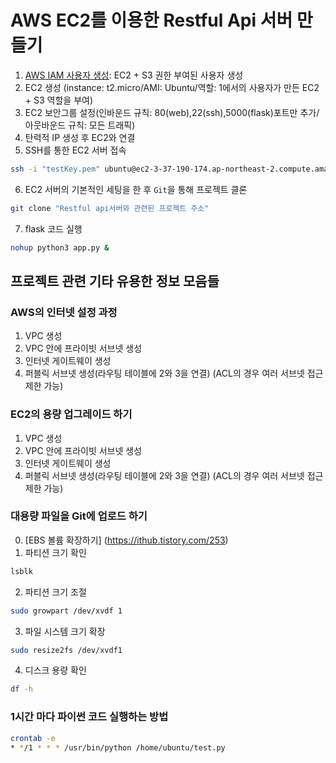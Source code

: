 # AWS EC2를 이용한 Restful Api 서버 만들기

1. [AWS IAM 사용자 생성](https://victorydntmd.tistory.com/67?category=682759): EC2 + S3 권한 부여된 사용자 생성 
2. EC2 생성 (instance: t2.micro/AMI: Ubuntu/역할: 1에서의 사용자가 만든 EC2 + S3 역할을 부여)
3. EC2 보안그룹 설정(인바운드 규칙: 80(web),22(ssh),5000(flask)포트만 추가/아웃바운드 규칙: 모든 트래픽)
4. 탄력적 IP 생성 후 EC2와 연결 
5. SSH를 통한 EC2 서버 접속
```bash
ssh -i "testKey.pem" ubuntu@ec2-3-37-190-174.ap-northeast-2.compute.amazonaws.com
```
6. EC2 서버의 기본적인 세팅을 한 후 `Git`을 통해 프로젝트 클론
```bash
git clone "Restful api서버와 관련된 프로젝트 주소" 
```
7. flask 코드 실행    
```bash
nohup python3 app.py &
```

## 프로젝트 관련 기타 유용한 정보 모음들

### AWS의 인터넷 설정 과정
1. VPC 생성 
2. VPC 안에 프라이빗 서브넷 생성
3. 인터넷 게이트웨이 생성
4. 퍼블릭 서브넷 생성(라우팅 테이블에 2와 3을 연결)
  (ACL의 경우 여러 서브넷 접근제한 가능)

### EC2의 용량 업그레이드 하기
1. VPC 생성 
2. VPC 안에 프라이빗 서브넷 생성
3. 인터넷 게이트웨이 생성
4. 퍼블릭 서브넷 생성(라우팅 테이블에 2와 3을 연결)
  (ACL의 경우 여러 서브넷 접근제한 가능)

### 대용량 파일을 Git에 업로드 하기

0. [EBS 볼륨 확장하기] (https://ithub.tistory.com/253)  
1. 파티션 크기 확인
```bash
lsblk
```
2. 파티션 크기 조절
```bash
sudo growpart /dev/xvdf 1
```
3. 파일 시스템 크기 확장
```bash
sudo resize2fs /dev/xvdf1
```
4. 디스크 용량 확인
```bash
df -h
```

### 1시간 마다 파이썬 코드 실행하는 방법 
```bash
crontab -e
* */1 * * * /usr/bin/python /home/ubuntu/test.py       
```
